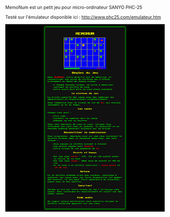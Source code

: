 MemoNum est un petit jeu pour micro-ordinateur SANYO PHC-25

Testé sur l'émulateur disponible ici : http://www.phc25.com/emulateur.htm

![MemoNum](memonum-regles.png)

